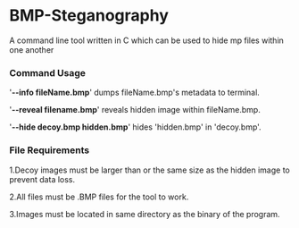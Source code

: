 # BMP-Steganography
A command line tool written in C which can be used to hide mp files within one another

### Command Usage ###

'**--info fileName.bmp**' dumps fileName.bmp's metadata to terminal. 

'**--reveal filename.bmp**' reveals hidden image within fileName.bmp. 

'**--hide decoy.bmp hidden.bmp**' hides 'hidden.bmp' in 'decoy.bmp'. 


### File Requirements ### 

1.Decoy images must be larger than or the same size as the hidden image to prevent data loss. 

2.All files must be .BMP files for the tool to work. 

3.Images must be located in same directory as the binary of the program. 

